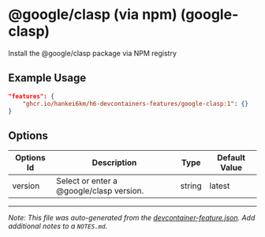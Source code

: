 
# @google/clasp (via npm) (google-clasp)

Install the @google/clasp package via NPM registry

## Example Usage

```json
"features": {
    "ghcr.io/hankei6km/h6-devcontainers-features/google-clasp:1": {}
}
```

## Options

| Options Id | Description | Type | Default Value |
|-----|-----|-----|-----|
| version | Select or enter a @google/clasp version. | string | latest |



---

_Note: This file was auto-generated from the [devcontainer-feature.json](https://github.com/hankei6km/h6-devcontainers-features/blob/main/src/google-clasp/devcontainer-feature.json).  Add additional notes to a `NOTES.md`._
